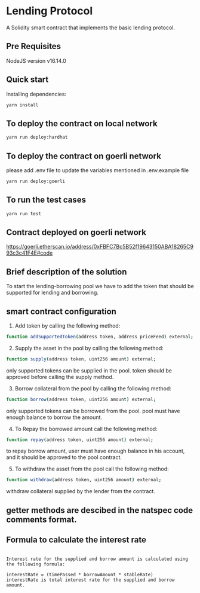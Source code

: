 # Lending Protocol

A Solidity smart contract that implements the basic lending protocol.

## Pre Requisites
NodeJS version v16.14.0

## Quick start

Installing dependencies:

```sh
yarn install
```

## To deploy the contract on local network
```sh
yarn run deploy:hardhat
```

## To deploy the contract on goerli network

please add .env file to update the variables mentioned in .env.example file

```sh 
yarn run deploy:goerli
```

## To run the test cases
```sh
yarn run test
```

## Contract deployed on goerli network

https://goerli.etherscan.io/address/0xFBFC7Bc5B52f19643150ABA18265C993c3c41F4E#code

## Brief description of the solution
To start the lending-borrowing pool we have to add the token that should be supported for lending and borrowing.

## smart contract configuration

1. Add token by calling the following method: 

```sh
function addSupportedToken(address token, address priceFeed) external;
```

2. Supply the asset in the pool by calling the following method:

```sh
function supply(address token, uint256 amount) external;
```
only supported tokens can be supplied in the pool.
token should be approved before calling the supply method. 


3. Borrow collateral from the pool by calling the following method:

```sh
function borrow(address token, uint256 amount) external;
```
only supported tokens can be borrowed from the pool.
pool must have enough balance to borrow the amount.

4. To Repay the borrowed amount call the following method:

```sh
function repay(address token, uint256 amount) external;
```
to repay borrow amount, user must have enough balance in his account, and it should be approved to the pool contract.

5. To withdraw the asset from the pool call the following method:

```sh
function withdraw(address token, uint256 amount) external;
```
withdraw collateral supplied by the lender from the contract.

## getter methods are descibed in the natspec code comments format.


## Formula to calculate the interest rate

```

Interest rate for the supplied and borrow amount is calculated using the following formula:

interestRate = (timePassed * borrowAmount * stableRate)
interestRate is total interest rate for the supplied and borrow amount. 

```









